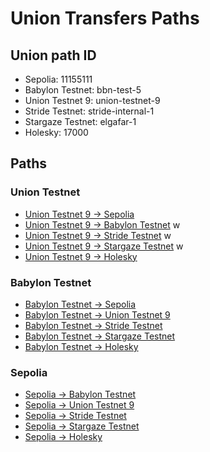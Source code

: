 # Union Transfers Paths
## Union path ID
- Sepolia: 11155111
- Babylon Testnet: bbn-test-5
- Union Testnet 9: union-testnet-9
- Stride Testnet: stride-internal-1
- Stargaze Testnet: elgafar-1
- Holesky: 17000

## Paths

### Union Testnet
- [Union Testnet 9 → Sepolia](https://app.union.build/transfer?source=union-testnet-9&destination=11155111)
- [Union Testnet 9 → Babylon Testnet](https://app.union.build/transfer?source=union-testnet-9&destination=bbn-test-5) w
- [Union Testnet 9 → Stride Testnet](https://app.union.build/transfer?source=union-testnet-9&destination=stride-internal-1) w
- [Union Testnet 9 → Stargaze Testnet](https://app.union.build/transfer?source=union-testnet-9&destination=elgafar-1) w
- [Union Testnet 9 → Holesky](https://app.union.build/transfer?source=union-testnet-9&destination=17000)

### Babylon Testnet
- [Babylon Testnet → Sepolia](https://app.union.build/transfer?source=bbn-test-5&destination=11155111)
- [Babylon Testnet → Union Testnet 9](https://app.union.build/transfer?source=bbn-test-5&destination=union-testnet-9)
- [Babylon Testnet → Stride Testnet](https://app.union.build/transfer?source=bbn-test-5&destination=stride-internal-1)
- [Babylon Testnet → Stargaze Testnet](https://app.union.build/transfer?source=bbn-test-5&destination=elgafar-1)
- [Babylon Testnet → Holesky](https://app.union.build/transfer?source=bbn-test-5&destination=17000)

### Sepolia
- [Sepolia → Babylon Testnet](https://app.union.build/transfer?source=11155111&destination=bbn-test-5)
- [Sepolia → Union Testnet 9](https://app.union.build/transfer?source=11155111&destination=union-testnet-9)
- [Sepolia → Stride Testnet](https://app.union.build/transfer?source=11155111&destination=stride-internal-1)
- [Sepolia → Stargaze Testnet](https://app.union.build/transfer?source=11155111&destination=elgafar-1)
- [Sepolia → Holesky](https://app.union.build/transfer?source=11155111&destination=17000)

